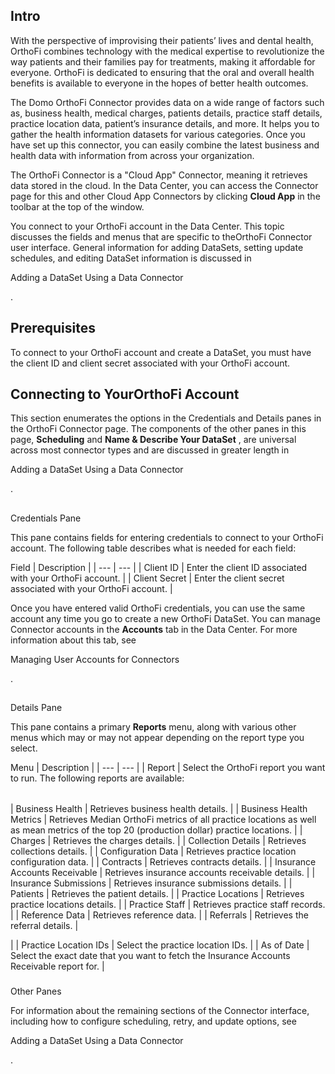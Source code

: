 

Intro
-------

With the perspective of improvising their patients’ lives and dental health, OrthoFi combines technology with the medical expertise to revolutionize the way patients and their families pay for treatments, making it affordable for everyone. OrthoFi is dedicated to ensuring that the oral and overall health benefits is available to everyone in the hopes of better health outcomes.


 The Domo OrthoFi Connector provides data on a wide range of factors such as, business health, medical charges, patients details, practice staff details, practice location data, patient’s insurance details, and more. It helps you to gather the health information datasets for various categories. Once you have set up this connector, you can easily combine the latest business and health data with information from across your organization.


 The OrthoFi Connector is a "Cloud App" Connector, meaning it retrieves data stored in the cloud. In the Data Center, you can access the Connector page for this and other Cloud App Connectors by clicking
 **Cloud App**
 in the toolbar at the top of the window.


 You connect to your OrthoFi account in the Data Center. This topic discusses the fields and menus that are specific to theOrthoFi Connector user interface. General information for adding DataSets, setting update schedules, and editing DataSet information is discussed in

Adding a DataSet Using a Data Connector

.


 Prerequisites
---------------

To connect to your OrthoFi account and create a DataSet, you must have the client ID and client secret associated with your OrthoFi account.


 Connecting to YourOrthoFi Account
-----------------------------------

This section enumerates the options in the Credentials and Details panes in the OrthoFi Connector page. The components of the other panes in this page,
 **Scheduling**
 and
 **Name & Describe Your DataSet**
 , are universal across most connector types and are discussed in greater length in

Adding a DataSet Using a Data Connector

.

##
 Credentials Pane

This pane contains fields for entering credentials to connect to your OrthoFi account. The following table describes what is needed for each field:


 Field
  |
 Description
  |
| --- | --- |
|
 Client ID
  |
 Enter the client ID associated with your OrthoFi account.
  |
|
 Client Secret
  |
 Enter the client secret associated with your OrthoFi account.
  |

Once you have entered valid OrthoFi credentials, you can use the same account any time you go to create a new OrthoFi DataSet. You can manage Connector accounts in the
 **Accounts**
 tab in the Data Center. For more information about this tab, see

Managing User Accounts for Connectors

.

##
 Details Pane

This pane contains a primary
 **Reports**
 menu, along with various other menus which may or may not appear depending on the report type you select.


 Menu
  |
 Description
  |
| --- | --- |
|
 Report
  |
 Select the OrthoFi report you want to run. The following reports are available:


|  |  |
| --- | --- |
|
 Business Health
  |
 Retrieves business health details.
  |
|
 Business Health Metrics
  |
 Retrieves Median OrthoFi metrics of all practice locations as well as mean metrics of the top 20 (production dollar) practice locations.
  |
|
 Charges
  |
 Retrieves the charges details.
  |
|
 Collection Details
  |
 Retrieves collections details.
  |
|
 Configuration Data
  |
 Retrieves practice location configuration data.
  |
|
 Contracts
  |
 Retrieves contracts details.
  |
|
 Insurance Accounts Receivable
  |
 Retrieves insurance accounts receivable details.
  |
|
 Insurance Submissions
  |
 Retrieves insurance submissions details.
  |
|
 Patients
  |
 Retrieves the patient details.
  |
|
 Practice Locations
  |
 Retrieves practice locations details.
  |
|
 Practice Staff
  |
 Retrieves practice staff records.
  |
|
 Reference Data
  |
 Retrieves reference data.
  |
|
 Referrals
  |
 Retrieves the referral details.
  |

|
|
 Practice Location IDs
  |
 Select the practice location IDs.
  |
|
 As of Date
  |
 Select the exact date that you want to fetch the Insurance Accounts Receivable report for.
  |


###
 Other Panes

For information about the remaining sections of the Connector interface, including how to configure scheduling, retry, and update options, see

Adding a DataSet Using a Data Connector

.

